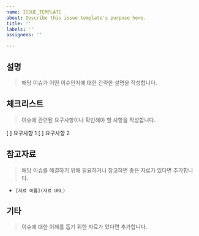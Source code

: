 ```yaml
---
name: ISSUE_TEMPLATE
about: Describe this issue template's purpose here.
title: ''
labels: ''
assignees: ''

---
```


## 설명
> 해당 이슈가 어떤 이슈인지에 대한 간략한 설명을 작성합니다.

## 체크리스트
> 이슈에 관련된 요구사항이나 확인해야 할 사항을 작성합니다.

[ ] 요구사항 1
[ ] 요구사항 2

## 참고자료
> 해당 이슈를 해결하기 위해 필요하거나 참고하면 좋은 자료가 있다면 추가합니다.

- `[자료 이름](자료 URL)`

## 기타
> 이슈에 대한 이해를 돕기 위한 자료가 있다면 추가합니다.
